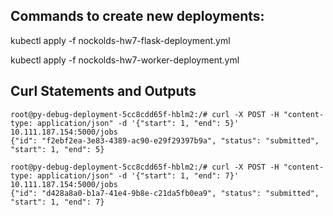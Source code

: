 ## Commands to create new deployments:

kubectl apply -f nockolds-hw7-flask-deployment.yml

kubectl apply -f nockolds-hw7-worker-deployment.yml

## Curl Statements and Outputs
```
root@py-debug-deployment-5cc8cdd65f-hblm2:/# curl -X POST -H "content-type: application/json" -d '{"start": 1, "end": 5}' 10.111.187.154:5000/jobs
{"id": "f2ebf2ea-3e83-4389-ac90-e29f29397b9a", "status": "submitted", "start": 1, "end": 5}
```
```
root@py-debug-deployment-5cc8cdd65f-hblm2:/# curl -X POST -H "content-type: application/json" -d '{"start": 1, "end": 7}' 10.111.187.154:5000/jobs
{"id": "d428a8a0-b1a7-41e4-9b8e-c21da5fb0ea9", "status": "submitted", "start": 1, "end": 7}
```
